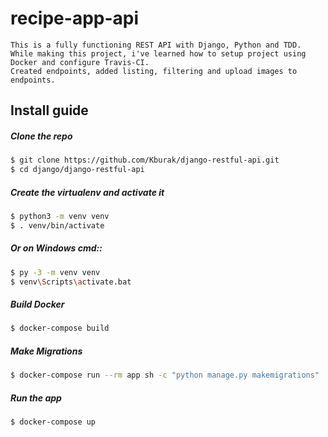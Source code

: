 # recipe-app-api
	This is a fully functioning REST API with Django, Python and TDD.
	While making this project, i've learned how to setup project using Docker and configure Travis-CI.
	Created endpoints, added listing, filtering and upload images to endpoints.


## Install guide

##### Clone the repo

```bash
$ git clone https://github.com/Kburak/django-restful-api.git
$ cd django/django-restful-api
```
##### Create the virtualenv and activate it
```bash
$ python3 -m venv venv
$ . venv/bin/activate
```

##### Or on Windows cmd::
```bash
$ py -3 -m venv venv
$ venv\Scripts\activate.bat
```

##### Build Docker 
```bash
$ docker-compose build
```

##### Make Migrations
```bash
$ docker-compose run --rm app sh -c "python manage.py makemigrations"
```

##### Run the app
```bash
$ docker-compose up
```
